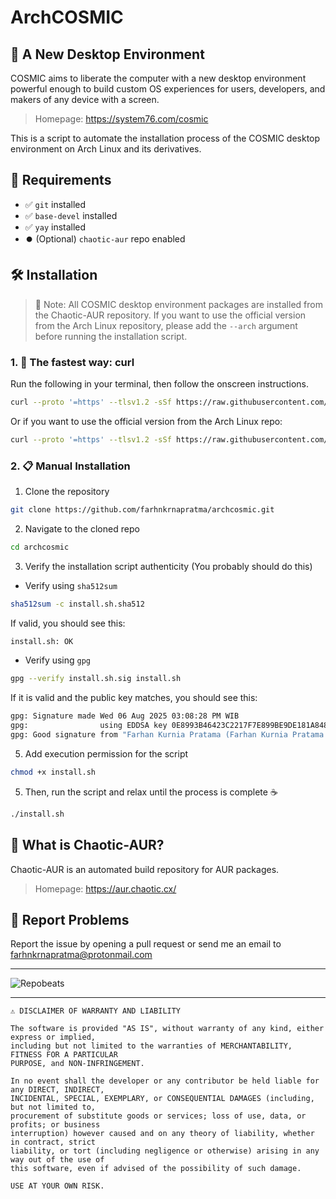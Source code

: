 # ArchCOSMIC

## 🔮 A New Desktop Environment

COSMIC aims to liberate the computer with a new desktop environment powerful enough to build custom OS experiences for users, developers, and makers of any device with a screen.

> Homepage: <https://system76.com/cosmic>

This is a script to automate the installation process of the COSMIC desktop
environment on Arch Linux and its derivatives.

## 📍 Requirements

- ✅ `git` installed
- ✅ `base-devel` installed
- ✅ `yay` installed
- ⏺️ (Optional) `chaotic-aur` repo enabled

## 🛠️ Installation

> 📖 Note: All COSMIC desktop environment packages are installed from the Chaotic-AUR
repository. If you want to use the official version from the Arch Linux
repository, please add the `--arch` argument before running the installation
script.

### 1. 🚀 The fastest way: curl

Run the following in your terminal, then follow the onscreen instructions.

```bash
curl --proto '=https' --tlsv1.2 -sSf https://raw.githubusercontent.com/farhnkrnapratma/archcosmic/main/install.sh | sh
```

Or if you want to use the official version from the Arch Linux repo:

```bash
curl --proto '=https' --tlsv1.2 -sSf https://raw.githubusercontent.com/farhnkrnapratma/archcosmic/main/install.sh | sh -s -- --arch
```

### 2. 📋 Manual Installation

1. Clone the repository

```bash
git clone https://github.com/farhnkrnapratma/archcosmic.git
```

2. Navigate to the cloned repo

```bash
cd archcosmic
```

3. Verify the installation script authenticity (You probably should do this)

- Verify using `sha512sum`

```bash
sha512sum -c install.sh.sha512
```

If valid, you should see this:

```bash
install.sh: OK
```

- Verify using `gpg`

```bash
gpg --verify install.sh.sig install.sh
```

If it is valid and the public key matches, you should see this:

```bash
gpg: Signature made Wed 06 Aug 2025 03:08:28 PM WIB
gpg:                using EDDSA key 0E8993B46423C2217F7E899BE9DE181A84887F4F
gpg: Good signature from "Farhan Kurnia Pratama (Farhan Kurnia Pratama PGP Key) <farhnkrnapratma@protonmail.com>" [ultimate]
```

5. Add execution permission for the script

```bash
chmod +x install.sh
```

5. Then, run the script and relax until the process is complete ☕

```bash
./install.sh
```

## 🤔 What is Chaotic-AUR?

Chaotic-AUR is an automated build repository for AUR packages.

> Homepage: <https://aur.chaotic.cx/>

## 🐞 Report Problems

Report the issue by opening a pull request or send me an email to [farhnkrnapratma@protonmail.com](farhnkrnapratma@protonmail.com)

---

![Repobeats](https://repobeats.axiom.co/api/embed/f772fcdd852d0f86d2586dc3d470bca6704a3960.svg "Repobeats analytics image")

---

```
⚠️ DISCLAIMER OF WARRANTY AND LIABILITY

The software is provided "AS IS", without warranty of any kind, either express or implied,
including but not limited to the warranties of MERCHANTABILITY, FITNESS FOR A PARTICULAR
PURPOSE, and NON-INFRINGEMENT.

In no event shall the developer or any contributor be held liable for any DIRECT, INDIRECT,
INCIDENTAL, SPECIAL, EXEMPLARY, or CONSEQUENTIAL DAMAGES (including, but not limited to,
procurement of substitute goods or services; loss of use, data, or profits; or business
interruption) however caused and on any theory of liability, whether in contract, strict
liability, or tort (including negligence or otherwise) arising in any way out of the use of
this software, even if advised of the possibility of such damage.

USE AT YOUR OWN RISK.
```
